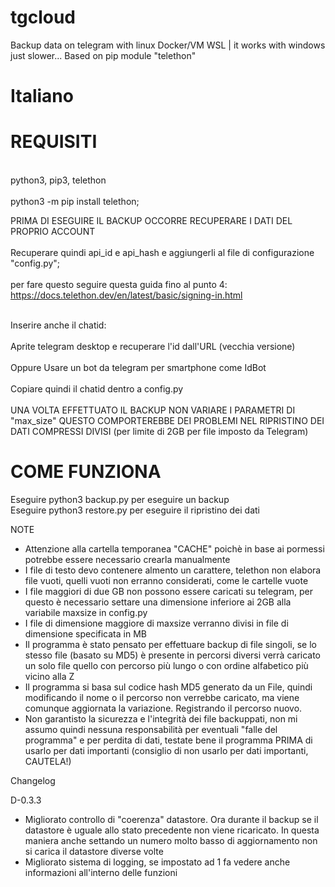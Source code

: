 # tgcloud
Backup data on telegram with linux Docker/VM WSL | it works with windows just slower...
Based on pip module "telethon"

# Italiano

# REQUISITI<br>
<br>python3, pip3, telethon<br>
<br>python3 -m pip install telethon;<br>


PRIMA DI ESEGUIRE IL BACKUP OCCORRE RECUPERARE I DATI DEL PROPRIO ACCOUNT<br>
<br>Recuperare quindi api_id e api_hash e aggiungerli al file di configurazione "config.py";<br>
 <br> per fare questo seguire questa guida fino al punto 4: https://docs.telethon.dev/en/latest/basic/signing-in.html<br>
  
  <br>Inserire anche il chatid:<br>
  <br> Aprite telegram desktop e recuperare l'id dall'URL (vecchia versione)<br>
  <br> Oppure Usare un bot da telegram per smartphone come IdBot<br>
  <br>Copiare quindi il chatid dentro a config.py<br>
  <br>UNA VOLTA EFFETTUATO IL BACKUP NON VARIARE I PARAMETRI DI "max_size" QUESTO COMPORTEREBBE DEI PROBLEMI NEL RIPRISTINO DEI DATI COMPRESSI DIVISI (per limite di 2GB per file imposto da Telegram)


# COME FUNZIONA

Eseguire python3 backup.py per eseguire un backup<br>
Eseguire python3 restore.py per eseguire il ripristino dei dati

NOTE

 - Attenzione alla cartella temporanea "CACHE" poichè in base ai pormessi potrebbe essere necessario crearla manualmente
 - I file di testo devo contenere almento un carattere, telethon non elabora file vuoti, quelli vuoti non erranno considerati, come le cartelle vuote
 - I file maggiori di due GB non possono essere caricati su telegram, per questo è necessario settare una dimensione inferiore ai 2GB alla variabile maxsize in config.py
 - I file di dimensione maggiore di maxsize verranno divisi in file di dimensione specificata in MB
 - Il programma è stato pensato per effettuare backup di file singoli, se lo stesso file (basato su MD5) è presente in percorsi diversi verrà caricato un solo file quello con percorso più lungo o con ordine alfabetico più vicino alla Z
 - Il programma si basa sul codice hash MD5 generato da un File, quindi modificando il nome o il percorso non verrebbe caricato, ma viene comunque aggiornata la variazione. Registrando il percorso nuovo.
 - Non garantisto la sicurezza e l'integrità dei file backuppati, non mi assumo quindi nessuna responsabilità per eventuali "falle del programma" e per perdita di dati, testate bene il programma PRIMA di usarlo per dati importanti (consiglio di non usarlo per dati importanti, CAUTELA!)



Changelog

D-0.3.3
 - Migliorato controllo di "coerenza" datastore. Ora durante il backup se il datastore è uguale allo stato precedente non viene ricaricato. In questa maniera anche settando un numero molto basso di aggiornamento non si carica il datastore diverse volte
 - Migliorato sistema di logging, se impostato ad 1 fa vedere anche informazioni all'interno delle funzioni
